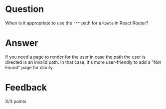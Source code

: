 # Question

When is it appropriate to use the `"*"` path for a `Route` in React Router?

# Answer

If you need a page to render for the user in case the path the user is directed is an invalid path. In that case, it's more user-friendly to add a "Not Found" page for clarity. 

# Feedback

X/3 points